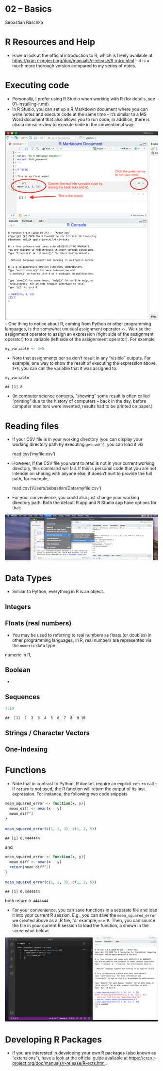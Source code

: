 02 – Basics
================
Sebastian Raschka

# R Resources and Help

  - Have a look at the official introduction to R, which is freely
    available at
    <https://cran.r-project.org/doc/manuals/r-release/R-intro.html> – it
    is a much more thorough version compared to my series of notes.

# Executing code

  - Personally, I prefer using R Studio when working with R (for
    details, see [01-installing-r.md](01-installing-r.md))
  - In R Studio, you can set up a R Markdown document where you can
    write notes and execute code at the same time – it’s similar to a MS
    Word document that also allows you to run code; in addition, there
    is also a console view to execute code in the conventional way:

![](images/02/run-code-rstudio.png) - One thing to notice about R,
coming from Python or other programming languages, is the somewhat
unusual assignment operator `<-`. We use the assignment operator to
assign an expression (right side of the assignment operator) to a
variable (left side of the assignnment operator). For example

``` r
my_variable <- 3+5
```

  - Note that assignments per se don’t result in any “visible” outputs.
    For example, one way to show the result of executing the expression
    above, `3+5`, you can call the variable that it was assigned to.

<!-- end list -->

``` r
my_variable
```

    ## [1] 8

  - (In computer science contexts, “showing” some result is often called
    “printing” due to the history of computers – back in the day, before
    computer monitors were invented, results had to be printed on
    paper.)

# Reading files

  - If your CSV file is in your working directory (you can display your
    working directory path by executing `getcwd()`), you can load it via
    
    read.csv(‘myfile.csv’)

  - However, if the CSV file you want to read is not in your current
    working directory, this command will fail. If this is personal code
    that you are not intendin on sharing with anyone else, it doesn’t
    hurt to provide the full path; for example,
    
    read.csv(‘/Users/sebastian/Data/myfile.csv’)

  - For your convenience, you could also just change your working
    directory path. Both the default R app and R Studio app have options
    for that:

![](images/02/change-working-dir-rstudio.png)

# Data Types

  - Similar to Python, everything in R is an object.

## Integers

## Floats (real numbers)

  - You may be used to referring to real numbers as floats (or doubles)
    in other programming languages; in R, real numbers are represented
    via the `numeric` data type

numeric in R,

## Boolean

  - 
## Sequences

``` r
1:10
```

    ##  [1]  1  2  3  4  5  6  7  8  9 10

## Strings / Character Vectors

## One-Indexing

# Functions

  - Note that in contrast to Python, R doesn’t require an explicit
    `return` call – if `return` is not used, the R function will return
    the output of its last expression. For instance, the following two
    code snippets

<!-- end list -->

``` r
mean_squared_error <- function(x, y){
  mean_diff <- mean(x - y)
  mean_diff^2
}

mean_squared_error(c(1, 2, 3), c(1, 2, 5))
```

    ## [1] 0.4444444

and

``` r
mean_squared_error <- function(x, y){
  mean_diff <- mean(x - y)
  return(mean_diff^2)
}

mean_squared_error(c(1, 2, 3), c(1, 2, 5))
```

    ## [1] 0.4444444

both return `0.4444444`

  - For your convenience, you can save functions in a separate file and
    load it into your current R session. E.g., you can save the
    `mean_squared_error` we created above as a .R file, for example,
    `mse.R`. Then, you can source the file in your current R session to
    load the function, a shown in the screenshot below:

![](images/02/load-func.png)

# Developing R Packages

  - If you are interested in developing your own R packages (also known
    as “extensions”), have a look at the official guide available at
    <https://cran.r-project.org/doc/manuals/r-release/R-exts.html>.
